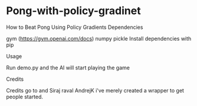 # Pong-with-policy-gradinet
How to Beat Pong Using Policy Gradients 
Dependencies

gym (https://gym.openai.com/docs)
numpy
pickle
Install dependencies with pip

Usage

Run demo.py and the AI will start playing the game

Credits

Credits go to and Siraj raval AndrejK i've merely created a wrapper to get people started.
